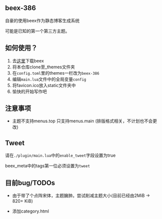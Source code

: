 ## beex-386

自豪的使用beex作为静态博客生成系统

可能是已知的第一个第三方主题。

## 如何使用？

1. 去[这里](http://www.telihai.com/archives/9027/)下载beex
2. 将本仓库clone至_themes文件夹
3. 在`config.toml`里的themes一栏改为`beex-386`
4. 编辑`main.lua`文件中的全局变量`config`
5. 将favicon.ico放入static文件夹中
6. 愉快的开始写作吧
## 注意事项

- 主题不支持menus.top 只支持menus.main (排版格式相关，不计划也不会更改)

## Tweet

请在`./plugin/main.lua`中的`enable_tweet`字段设置为true

beex_meta中的tags第一位必须设置为`tweet`

## 目前bug/TODOs

- 由于带了个点阵宋体，主题臃肿。尝试削减主题大小(目前已经由2MiB -> 820+ KiB)

- 添加category.html

